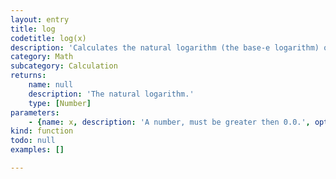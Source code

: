 ```yaml
---
layout: entry
title: log
codetitle: log(x)
description: 'Calculates the natural logarithm (the base-e logarithm) of a number. This function expects the values greater than 0.0.'
category: Math
subcategory: Calculation
returns:
    name: null
    description: 'The natural logarithm.'
    type: [Number]
parameters:
    - {name: x, description: 'A number, must be greater then 0.0.', optional: false, type: [Number]}
kind: function
todo: null
examples: []

---
```

